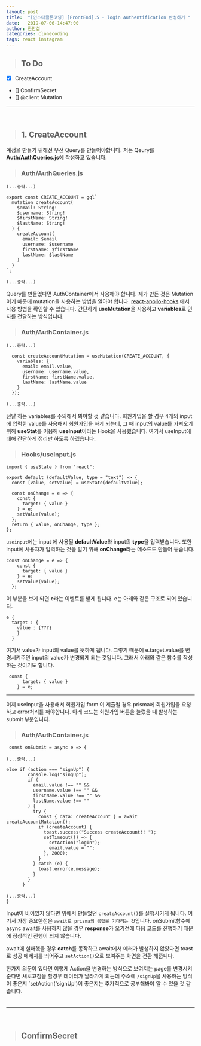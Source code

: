 ```yaml
---
layout: post
title:  "[인스타클론코딩] [FrontEnd].5 - login Authentification 완성하기 "
date:   2019-07-06-14:47:00
author: 한만섭
categories: clonecoding
tags: react instagram
---
```



> ## To Do 

- [X] CreateAccount 
- [] ConfirmSecret
- [] @client Mutation 
　  

***

　  

> ## 1. CreateAccount 

계정을 만들기 위해선 우선 Query를 만들어야합니다. 저는 Qeury를 **Auth/AuthQueries.js**에 작성하고 있습니다.  

> ### Auth/AuthQueries.js
```
(...중략...)

export const CREATE_ACCOUNT = gql`
  mutation createAccount(
    $email: String!
    $username: String!
    $firstName: String!
    $lastName: String!
  ) {
    createAccount(
      email: $email
      username: $username
      firstName: $firstName
      lastName: $lastName
    )
  }
`;

(...중략...)
```

Query를 만들었다면 AuthContainer에서 사용해야 합니다. 제가 만든 것은 Mutation이기 때문에 mutation을 사용하는 방법을 알아야 합니다. [react-apollo-hooks](https://github.com/trojanowski/react-apollo-hooks) 
에서 사용 방법을 확인할 수 있습니다. 간단하게 **useMutation**을 사용하고 **variables**로 인자를 전달하는 방식입니다.  

> ### Auth/AuthContainer.js  
```
(...중략...)

  const createAccountMutation = useMutation(CREATE_ACCOUNT, {
    variables: {
      email: email.value,
      username: username.value,
      firstName: firstName.value,
      lastName: lastName.value
    }
  });
  
(...중략...)
```
전달 하는 variables를 주의해서 봐야할 것 같습니다. 회원가입을 할 경우 4개의 input에 입력한 value를 사용해서 회원가입을 하게 되는데, 그 때 
input의 value를 가져오기 위해 **useStat**를 이용해 **useInput**이라는 Hook을 사용했습니다. 여기서 useInput에 대해 간단하게 정리만 하도록 하겠습니다.  

> ### Hooks/useInput.js  
```
import { useState } from "react";

export default (defaultValue, type = "text") => {
  const [value, setValue] = useState(defaultValue);

  const onChange = e => {
    const {
      target: { value }
    } = e;
    setValue(value);
  };
  return { value, onChange, type };
};

```
`useinput`에는 input 에 사용될 **defaultValue**와 input의 **type**을 입력받습니다. 또한 input에 사용자가 입력하는 것을 알기 위해 **onChange**라는 
메소드도 만들어 놓습니다.  

```
const onChange = e => {
    const {
      target: { value }
    } = e;
    setValue(value);
  };
```
이 부분을 보게 되면 **e**라는 이벤트를 받게 됩니다. e는 아래와 같은 구조로 되어 있습니다.  
```
e { 
  target : {
    value : {???}
    }
  }
```
여기서 value가 input의 value를 뜻하게 됩니다. 그렇기 때문에 e.target.value를 변경시켜주면 input의 value가 변경되게 되는 것입니다. 그래서 아래와 같은 함수를 작성하는 것이기도 합니다.  
```
 const {
      target: { value }
    } = e;
```

***

이제 useInput을 사용해서 회원가입 form 이 제출될 경우 prisma에 회원가입을 요청하고 error처리를 해야합니다. 아래 코드는 회원가입 버튼을 눌렀을 때 
발생하는 submit 부분입니다.  

> ### Auth/AuthContainer.js  
```
 const onSubmit = async e => {

(...중략...)

else if (action === "signUp") {
        console.log("singUp");
        if (
          email.value !== "" &&
          username.value !== "" &&
          firstName.value !== "" &&
          lastName.value !== ""
        ) {
          try {
            const { data: createAccount } = await createAccountMutation();
            if (createAccount) {
              toast.success("Success createAccount!! ");
              setTimeout(() => {
                setAction("logIn");
                email.value = "";
              }, 2000);
            }
          } catch (e) {
            toast.error(e.message);
          }
        }
      } 
      
(...중략...)
}
```

Input이 비어있지 않다면 위에서 만들었던 `createAccount()`를 실행시키게 됩니다. 여기서 가장 중요한점은 `await로 prisma의 응답을 기다리는 것`입니다. 
onSubmit함수에 async await를 사용하지 않을 경우 **response**가 오기전에 다음 코드를 진행하기 때문에 정상적인 진행이 되지 않습니다.  

await에 실패했을 경우 **catch**를 동작하고 await에서 에러가 발생하지 않았다면 toast로 성공 메세지를 띄어주고 `setAction()`으로 보여주는 화면을 
전환 해줍니다.  

한가지 의문이 있다면 이렇게 Action을 변경하는 방식으로 보여지는 page를 변경시켜준다면 새로고침을 할경우 데이터가 날라가게 되는데 주소에 `/signUp`을 
사용하는 방식이 좋은지 `setAction('signUp')이 좋은지는 추가적으로 공부해봐야 알 수 있을 것 같습니다.  
　  
   
***

　  
> ## ConfirmSecret
